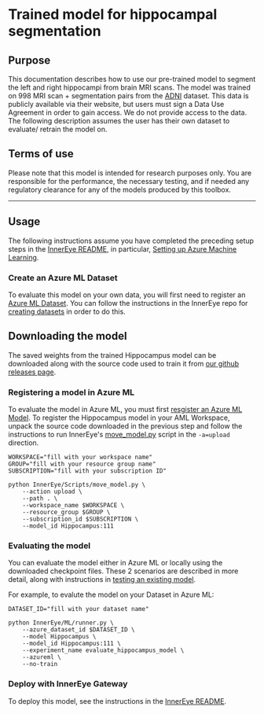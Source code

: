 
# Trained model for hippocampal segmentation

## Purpose

This documentation describes how to use our pre-trained model to segment the left and right hippocampi from brain MRI scans. The model was trained on 998 MRI scan + segmentation pairs from the [ADNI](https://adni.loni.usc.edu/) dataset. This data is publicly available via their website, but users must sign a Data Use Agreement in order to gain access. We do not provide access to the data. The following description assumes the user has their own dataset to evaluate/ retrain the model on.

## Terms of use

Please note that this model is intended for research purposes only. You are responsible for the performance, the necessary testing, and if needed any regulatory clearance for any of the models produced by this toolbox.

---

## Usage

The following instructions assume you have completed the preceding setup steps in the [InnerEye README](https://github.com/microsoft/InnerEye-DeepLearning/), in particular, [Setting up Azure Machine Learning](https://github.com/microsoft/InnerEye-DeepLearning/blob/main/docs/setting_up_aml.md).

### Create an Azure ML Dataset

To evaluate this model on your own data, you will first need to register an [Azure ML Dataset](https://docs.microsoft.com/en-us/azure/machine-learning/v1/how-to-create-register-datasets). You can follow the instructions in the InnerEye repo for [creating datasets](https://github.com/microsoft/InnerEye-DeepLearning/blob/main/docs/creating_dataset.md) in order to do this.

## Downloading the model

The saved weights from the trained Hippocampus model can be downloaded along with the source code used to train it from [our github releases page](https://github.com/microsoft/hi-ml/releases).

### Registering a model in Azure ML

To evaluate the model in Azure ML, you must first [resgister an Azure ML Model](https://docs.microsoft.com/en-us/python/api/azureml-core/azureml.core.model.model?view=azure-ml-py#remarks). To register the Hippocampus model in your AML Workspace, unpack the source code downloaded in the previous step and follow the instructions to run InnerEye's [move_model.py](https://github.com/microsoft/InnerEye-DeepLearning/blob/main/docs/move_model.md) script in the `-a=upload` direction.

```shell
WORKSPACE="fill with your workspace name"
GROUP="fill with your resource group name"
SUBSCRIPTION="fill with your subscription ID"

python InnerEye/Scripts/move_model.py \
    --action upload \
    --path . \
    --workspace_name $WORKSPACE \
    --resource_group $GROUP \
    --subscription_id $SUBSCRIPTION \
    --model_id Hippocampus:111
```

### Evaluating the model

You can evaluate the model either in Azure ML or locally using the downloaded checkpoint files. These 2 scenarios are described in more detail, along with instructions in [testing an existing model](https://github.com/microsoft/InnerEye-DeepLearning/blob/main/docs/building_models.md#testing-an-existing-model).

For example, to evalute the model on your Dataset in Azure ML:

```shell
DATASET_ID="fill with your dataset name"

python InnerEye/ML/runner.py \
    --azure_dataset_id $DATASET_ID \
    --model Hippocampus \
    --model_id Hippocampus:111 \
    --experiment_name evaluate_hippocampus_model \
    --azureml \
    --no-train
```

### Deploy with InnerEye Gateway

To deploy this model, see the instructions in the [InnerEye README](https://github.com/microsoft/InnerEye-DeepLearning/).
